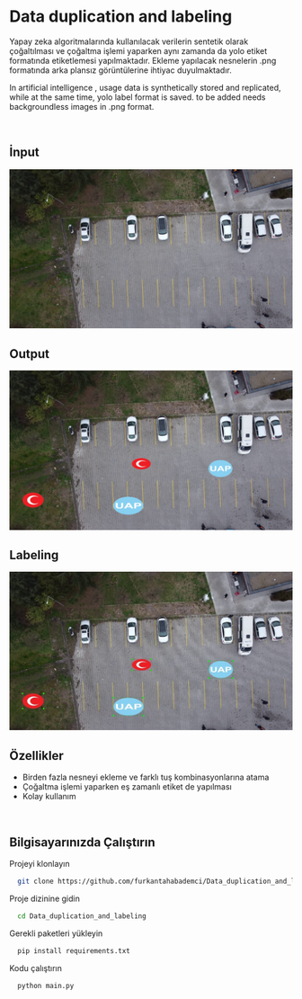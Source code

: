 
# Data duplication and labeling

Yapay zeka algoritmalarında kullanılacak verilerin sentetik olarak çoğaltılması ve çoğaltma işlemi yaparken aynı zamanda da yolo etiket formatında etiketlemesi yapılmaktadır. Ekleme yapılacak nesnelerin .png formatında arka plansız görüntülerine ihtiyac duyulmaktadır.


In artificial intelligence , usage data is synthetically stored and replicated, while at the same time, yolo label format is saved. to be added needs backgroundless images in .png format.

<br>

## İnput

<img src="https://raw.githubusercontent.com/furkantahabademci/Data_duplication_and_labeling/main/examples/input.jpeg" width="512"/>

<br>

## Output

<img src="https://raw.githubusercontent.com/furkantahabademci/Data_duplication_and_labeling/main/examples/output.jpeg" width="512"/>

<br>

## Labeling

<img src="https://raw.githubusercontent.com/furkantahabademci/Data_duplication_and_labeling/main/examples/labelimg.jpg" width="512"/>

<br>


## Özellikler

- Birden fazla nesneyi ekleme ve farklı tuş kombinasyonlarına atama
- Çoğaltma işlemi yaparken eş zamanlı etiket de yapılması
- Kolay kullanım

<br>

  
## Bilgisayarınızda Çalıştırın

Projeyi klonlayın

```bash
  git clone https://github.com/furkantahabademci/Data_duplication_and_labeling.git
```

Proje dizinine gidin

```bash
  cd Data_duplication_and_labeling
```

Gerekli paketleri yükleyin

```bash
  pip install requirements.txt
```

Kodu çalıştırın

```bash
  python main.py
```

  

    
